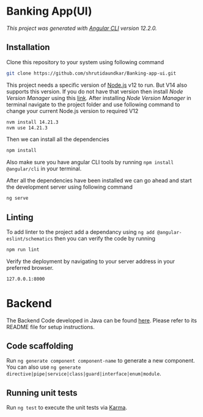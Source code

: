 # Banking App(UI)

_This project was generated with [Angular CLI](https://github.com/angular/angular-cli) version 12.2.0._

## Installation

Clone this repository to your system using following command

```sh
git clone https://github.com/shrutidaundkar/Banking-app-ui.git
```

This project needs a specific version of [Node.js](https://nodejs.org/) v12 to run. But V14 also supports this version.
If you do not have that version then install _Node Version Manager_ using this [link](https://github.com/coreybutler/nvm-windows/releases/download/1.1.12/nvm-setup.exe).
After installing _Node Version Manager_ in terminal navigate to the project folder and use following command to change your current Node.js version to required V12

```sh
nvm install 14.21.3
nvm use 14.21.3
```

Then we can install all the dependencies

```sh
npm install
```

Also make sure you have angular CLI tools by running `npm install @angular/cli` in your terminal.

After all the dependencies have been installed we can go ahead and start the development server using following command

```sh
ng serve
```

## Linting

To add linter to the project add a dependancy using `ng add @angular-eslint/schematics` then you can verify the code by running

```sh
npm run lint
```

Verify the deployment by navigating to your server address in your preferred browser.

```sh
127.0.0.1:8000
```

# Backend

The Backend Code developed in Java can be found [here](https://github.com/shrutidaundkar/bank-java). Please refer to its README file for setup instructions.

## Code scaffolding

Run `ng generate component component-name` to generate a new component. You can also use `ng generate directive|pipe|service|class|guard|interface|enum|module`.

## Running unit tests

Run `ng test` to execute the unit tests via [Karma](https://karma-runner.github.io).
